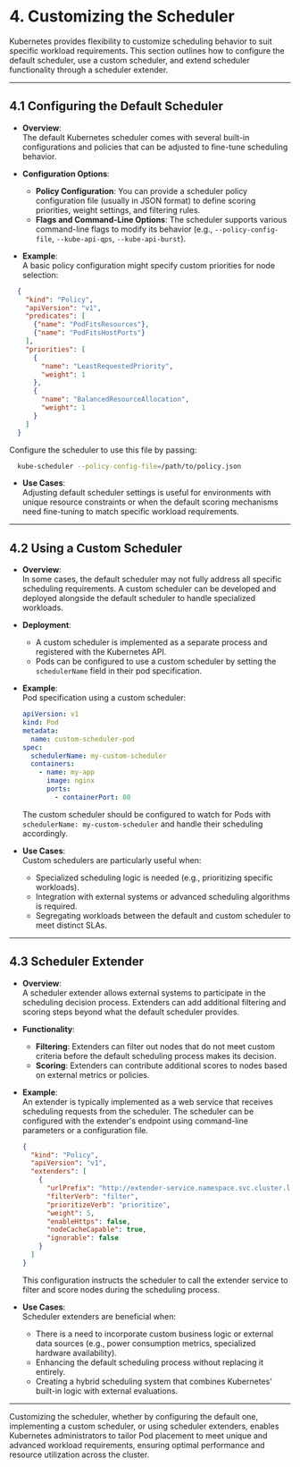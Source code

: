# **4. Customizing the Scheduler**

Kubernetes provides flexibility to customize scheduling behavior to suit specific workload requirements. This section outlines how to configure the default scheduler, use a custom scheduler, and extend scheduler functionality through a scheduler extender.

---

## **4.1 Configuring the Default Scheduler**

- **Overview**:  
  The default Kubernetes scheduler comes with several built-in configurations and policies that can be adjusted to fine-tune scheduling behavior.

- **Configuration Options**:  
  - **Policy Configuration**: You can provide a scheduler policy configuration file (usually in JSON format) to define scoring priorities, weight settings, and filtering rules.
  - **Flags and Command-Line Options**: The scheduler supports various command-line flags to modify its behavior (e.g., `--policy-config-file`, `--kube-api-qps`, `--kube-api-burst`).

- **Example**:  
  A basic policy configuration might specify custom priorities for node selection:
```json
  {
    "kind": "Policy",
    "apiVersion": "v1",
    "predicates": [
      {"name": "PodFitsResources"},
      {"name": "PodFitsHostPorts"}
    ],
    "priorities": [
      {
        "name": "LeastRequestedPriority",
        "weight": 1
      },
      {
        "name": "BalancedResourceAllocation",
        "weight": 1
      }
    ]
  }
  ```
  Configure the scheduler to use this file by passing:
```sh
  kube-scheduler --policy-config-file=/path/to/policy.json
  ```

- **Use Cases**:  
  Adjusting default scheduler settings is useful for environments with unique resource constraints or when the default scoring mechanisms need fine-tuning to match specific workload requirements.

---

## **4.2 Using a Custom Scheduler**

- **Overview**:  
  In some cases, the default scheduler may not fully address all specific scheduling requirements. A custom scheduler can be developed and deployed alongside the default scheduler to handle specialized workloads.

- **Deployment**:  
  - A custom scheduler is implemented as a separate process and registered with the Kubernetes API.  
  - Pods can be configured to use a custom scheduler by setting the `schedulerName` field in their pod specification.

- **Example**:  
  Pod specification using a custom scheduler:
  ```yaml
  apiVersion: v1
  kind: Pod
  metadata:
    name: custom-scheduler-pod
  spec:
    schedulerName: my-custom-scheduler
    containers:
      - name: my-app
        image: nginx
        ports:
          - containerPort: 80
  ```
  The custom scheduler should be configured to watch for Pods with `schedulerName: my-custom-scheduler` and handle their scheduling accordingly.

- **Use Cases**:  
  Custom schedulers are particularly useful when:
  - Specialized scheduling logic is needed (e.g., prioritizing specific workloads).
  - Integration with external systems or advanced scheduling algorithms is required.
  - Segregating workloads between the default and custom scheduler to meet distinct SLAs.

---

## **4.3 Scheduler Extender**

- **Overview**:  
  A scheduler extender allows external systems to participate in the scheduling decision process. Extenders can add additional filtering and scoring steps beyond what the default scheduler provides.

- **Functionality**:  
  - **Filtering**: Extenders can filter out nodes that do not meet custom criteria before the default scheduling process makes its decision.
  - **Scoring**: Extenders can contribute additional scores to nodes based on external metrics or policies.

- **Example**:  
  An extender is typically implemented as a web service that receives scheduling requests from the scheduler. The scheduler can be configured with the extender's endpoint using command-line parameters or a configuration file.
  ```json
  {
    "kind": "Policy",
    "apiVersion": "v1",
    "extenders": [
      {
        "urlPrefix": "http://extender-service.namespace.svc.cluster.local:12345",
        "filterVerb": "filter",
        "prioritizeVerb": "prioritize",
        "weight": 5,
        "enableHttps": false,
        "nodeCacheCapable": true,
        "ignorable": false
      }
    ]
  }
  ```
  This configuration instructs the scheduler to call the extender service to filter and score nodes during the scheduling process.

- **Use Cases**:  
  Scheduler extenders are beneficial when:
  - There is a need to incorporate custom business logic or external data sources (e.g., power consumption metrics, specialized hardware availability).
  - Enhancing the default scheduling process without replacing it entirely.
  - Creating a hybrid scheduling system that combines Kubernetes’ built-in logic with external evaluations.

---

Customizing the scheduler, whether by configuring the default one, implementing a custom scheduler, or using scheduler extenders, enables Kubernetes administrators to tailor Pod placement to meet unique and advanced workload requirements, ensuring optimal performance and resource utilization across the cluster.